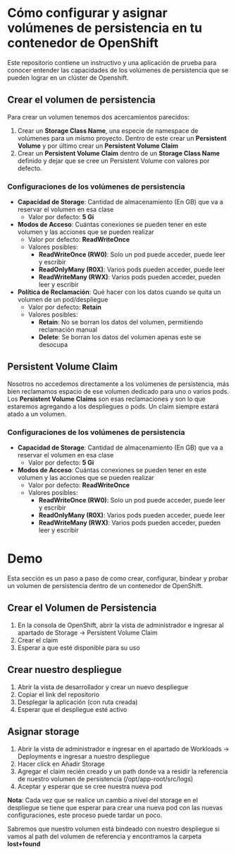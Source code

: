 # Cómo configurar y asignar volúmenes de persistencia en tu contenedor de OpenShift
Este repositorio contiene un instructivo y una aplicación de prueba para conocer entender las capacidades de los volúmenes de persistencia que se pueden lograr en un clúster de Openshift.

## Crear el volumen de persistencia
Para crear un volumen tenemos dos acercamientos parecidos:
1. Crear un **Storage Class Name**, una especie de namespace de volúmenes para un mismo proyecto. Dentro de este crear un **Persistent Volume** y por último crear un **Persistent Volume Claim**
2. Crear un **Persistent Volume Claim** dentro de un **Storage Class Name** definido y dejar que se cree un Persistent Volume con valores por defecto.

### Configuraciones de los volúmenes de persistencia
* **Capacidad de Storage**: Cantidad de almacenamiento (En GB) que va a reservar el volumen en esa clase 
  * Valor por defecto: **5 Gi**
* **Modos de Acceso**: Cuántas conexiones se pueden tener en este volumen y las acciones que se pueden realizar
  * Valor por defecto: **ReadWriteOnce**
  * Valores posibles:
    * **ReadWriteOnce (RW0)**: Solo un pod puede acceder, puede leer y escribir
    * **ReadOnlyMany (R0X)**: Varios pods pueden acceder, puede leer
    * **ReadWriteMany (RWX)**: Varios pods pueden acceder, pueden leer y escribir
* **Política de Reclamación**: Qué hacer con los datos cuando se quita un volumen de un pod/despliegue
  * Valor por defecto: **Retain**
  * Valores posibles:
    * **Retain**: No se borran los datos del volumen, permitiendo reclamación manual
    * **Delete**: Se borran los datos del volumen apenas este se desocupa
    
## Persistent Volume Claim
Nosotros no accedemos directamente a los volúmenes de persistencia, más bien reclamamos espacio de ese volumen dedicado para uno o varios pods. Los **Persistent Volume Claims** son esas reclamaciones y son lo que estaremos agregando a los despliegues o pods. Un claim siempre estará atado a un volumen.

### Configuraciones de los volúmenes de persistencia
* **Capacidad de Storage**: Cantidad de almacenamiento (En GB) que va a reservar el volumen en esa clase 
  * Valor por defecto: **5 Gi**
* **Modos de Acceso**: Cuántas conexiones se pueden tener en este volumen y las acciones que se pueden realizar
  * Valor por defecto: **ReadWriteOnce**
  * Valores posibles:
    * **ReadWriteOnce (RW0)**: Solo un pod puede acceder, puede leer y escribir
    * **ReadOnlyMany (R0X)**: Varios pods pueden acceder, puede leer
    * **ReadWriteMany (RWX)**: Varios pods pueden acceder, pueden leer y escribir
    
# Demo
Esta sección es un paso a paso de como crear, configurar, bindear y probar un volumen de persistencia dentro de un contenedor de OpenShift.

## Crear el Volumen de Persistencia
1. En la consola de OpenShift, abrir la vista de administrador e ingresar al apartado de Storage -> Persistent Volume Claim
2. Crear el claim
3. Esperar a que esté disponible para su uso
## Crear nuestro despliegue
1. Abrir la vista de desarrollador y crear un nuevo despliegue
2. Copiar el link del repositorio
3. Desplegar la aplicación (con ruta creada)
4. Esperar que el despliegue esté activo
## Asignar storage
1. Abrir la vista de administrador e ingresar en el apartado de Workloads -> Deployments e ingresar a nuestro despliegue
2. Hacer click en Añadir Storage
3. Agregar el claim recién creado y un path donde va a residir la referencia de nuestro volumen de persistencia (/opt/app-root/src/logs)
4. Aceptar y esperar que se cree nuestra nueva pod

**Nota**: Cada vez que se realice un cambio a nivel del storage en el despliegue se tiene que esperar para crear una nueva pod con las nuevas configuraciones, este proceso puede tardar un poco.

Sabremos que nuestro volumen está bindeado con nuestro despliegue si vamos al path del volumen de referencia y encontramos la carpeta **lost+found**

